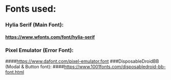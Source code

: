 # Fonts used:

### Hylia Serif (Main Font): 
#### https://www.wfonts.com/font/hylia-serif
### Pixel Emulator (Error Font): 
####https://www.dafont.com/pixel-emulator.font
###DisposableDroidBB (Modal & Button font): 
####https://www.1001fonts.com/disposabledroid-bb-font.html